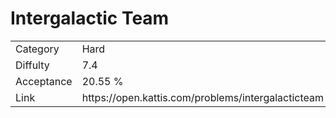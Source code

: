 # Intergalactic Team

<table>
    <tr>
        <td>Category</td>
        <td>Hard</td>
    </tr>
    <tr>
        <td>Diffulty</td>
        <td>7.4</td>
    </tr>
    <tr>
        <td>Acceptance</td>
        <td>20.55 %</td>
    </tr>
    <tr>
        <td>Link</td>
        <td>https://open.kattis.com/problems/intergalacticteam</td>
    </tr>
</table>
